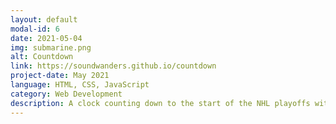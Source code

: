 ```yaml
---
layout: default
modal-id: 6
date: 2021-05-04
img: submarine.png
alt: Countdown
link: https://soundwanders.github.io/countdown
project-date: May 2021
language: HTML, CSS, JavaScript
category: Web Development
description: A clock counting down to the start of the NHL playoffs with a landing-page style design. Animation of hockey pucks shooting towards a net adds a retro/flash game aesthetic.
---
```

